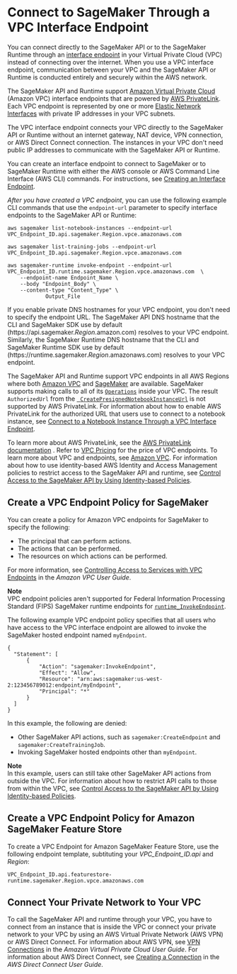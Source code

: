 # Connect to SageMaker Through a VPC Interface Endpoint<a name="interface-vpc-endpoint"></a>

You can connect directly to the SageMaker API or to the SageMaker Runtime through an [interface endpoint](https://docs.aws.amazon.com/AmazonVPC/latest/UserGuide/vpce-interface.html) in your Virtual Private Cloud \(VPC\) instead of connecting over the internet\. When you use a VPC interface endpoint, communication between your VPC and the SageMaker API or Runtime is conducted entirely and securely within the AWS network\. 

The SageMaker API and Runtime support [Amazon Virtual Private Cloud](https://docs.aws.amazon.com/AmazonVPC/latest/UserGuide/VPC_Introduction.html) \(Amazon VPC\) interface endpoints that are powered by [AWS PrivateLink](https://docs.aws.amazon.com/AmazonVPC/latest/UserGuide/VPC_Introduction.html#what-is-privatelink)\. Each VPC endpoint is represented by one or more [Elastic Network Interfaces](https://docs.aws.amazon.com/AWSEC2/latest/UserGuide/using-eni.html) with private IP addresses in your VPC subnets\.

The VPC interface endpoint connects your VPC directly to the SageMaker API or Runtime without an internet gateway, NAT device, VPN connection, or AWS Direct Connect connection\. The instances in your VPC don't need public IP addresses to communicate with the SageMaker API or Runtime\.

You can create an interface endpoint to connect to SageMaker or to SageMaker Runtime with either the AWS console or AWS Command Line Interface \(AWS CLI\) commands\. For instructions, see [Creating an Interface Endpoint](https://docs.aws.amazon.com/AmazonVPC/latest/UserGuide/vpce-interface.html#create-interface-endpoint)\.

*After you have created a VPC endpoint*, you can use the following example CLI commands that use the `endpoint-url` parameter to specify interface endpoints to the SageMaker API or Runtime:

```
aws sagemaker list-notebook-instances --endpoint-url VPC_Endpoint_ID.api.sagemaker.Region.vpce.amazonaws.com

aws sagemaker list-training-jobs --endpoint-url VPC_Endpoint_ID.api.sagemaker.Region.vpce.amazonaws.com

aws sagemaker-runtime invoke-endpoint --endpoint-url VPC_Endpoint_ID.runtime.sagemaker.Region.vpce.amazonaws.com  \
    --endpoint-name Endpoint_Name \
    --body "Endpoint_Body" \
    --content-type "Content_Type" \
            Output_File
```

If you enable private DNS hostnames for your VPC endpoint, you don't need to specify the endpoint URL\. The SageMaker API DNS hostname that the CLI and SageMaker SDK use by default \(https://api\.sagemaker\.*Region*\.amazon\.com\) resolves to your VPC endpoint\. Similarly, the SageMaker Runtime DNS hostname that the CLI and SageMaker Runtime SDK use by default \(https://runtime\.sagemaker\.*Region*\.amazonaws\.com\) resolves to your VPC endpoint\.

The SageMaker API and Runtime support VPC endpoints in all AWS Regions where both [Amazon VPC](https://docs.aws.amazon.com/general/latest/gr/rande.html#vpc_region) and [SageMaker](https://docs.aws.amazon.com/general/latest/gr/rande.html#sagemaker_region) are available\. SageMaker supports making calls to all of its [ `Operations`](https://docs.aws.amazon.com/sagemaker/latest/APIReference/API_Operations.html) inside your VPC\. The result `AuthorizedUrl` from the [  `CreatePresignedNotebookInstanceUrl`](https://docs.aws.amazon.com/sagemaker/latest/APIReference/API_CreatePresignedNotebookInstanceUrl.html) is not supported by AWS PrivateLink\. For information about how to enable AWS PrivateLink for the authorized URL that users use to connect to a notebook instance, see [Connect to a Notebook Instance Through a VPC Interface Endpoint](notebook-interface-endpoint.md)\.

To learn more about AWS PrivateLink, see the [AWS PrivateLink documentation](https://docs.aws.amazon.com/AmazonVPC/latest/UserGuide/VPC_Introduction.html#what-is-privatelink) \. Refer to [VPC Pricing](https://aws.amazon.com/vpc/pricing/) for the price of VPC endpoints\. To learn more about VPC and endpoints, see [Amazon VPC](https://aws.amazon.com/vpc/)\. For information about how to use identity\-based AWS Identity and Access Management policies to restrict access to the SageMaker API and runtime, see [Control Access to the SageMaker API by Using Identity\-based Policies](security_iam_id-based-policy-examples.md#api-access-policy)\.

## Create a VPC Endpoint Policy for SageMaker<a name="api-private-link-policy"></a>

You can create a policy for Amazon VPC endpoints for SageMaker to specify the following:
+ The principal that can perform actions\.
+ The actions that can be performed\.
+ The resources on which actions can be performed\.

For more information, see [Controlling Access to Services with VPC Endpoints](https://docs.aws.amazon.com/vpc/latest/userguide/vpc-endpoints-access.html) in the *Amazon VPC User Guide*\.

**Note**  
VPC endpoint policies aren't supported for Federal Information Processing Standard \(FIPS\) SageMaker runtime endpoints for [ `runtime_InvokeEndpoint`](https://docs.aws.amazon.com/sagemaker/latest/APIReference/API_runtime_InvokeEndpoint.html)\.

The following example VPC endpoint policy specifies that all users who have access to the VPC interface endpoint are allowed to invoke the SageMaker hosted endpoint named `myEndpoint`\.

```
{
  "Statement": [
      {
          "Action": "sagemaker:InvokeEndpoint",
          "Effect": "Allow",
          "Resource": "arn:aws:sagemaker:us-west-2:123456789012:endpoint/myEndpoint",
          "Principal": "*"
      }
  ]
}
```

In this example, the following are denied:
+ Other SageMaker API actions, such as `sagemaker:CreateEndpoint` and `sagemaker:CreateTrainingJob`\.
+ Invoking SageMaker hosted endpoints other than `myEndpoint`\.

**Note**  
In this example, users can still take other SageMaker API actions from outside the VPC\. For information about how to restrict API calls to those from within the VPC, see [Control Access to the SageMaker API by Using Identity\-based Policies](security_iam_id-based-policy-examples.md#api-access-policy)\.

## Create a VPC Endpoint Policy for Amazon SageMaker Feature Store<a name="api-private-link-feature-store"></a>

 To create a VPC Endpoint for Amazon SageMaker Feature Store, use the following endpoint template, subtituting your *VPC\_Endpoint\_ID\.api* and *Region*:

`VPC_Endpoint_ID.api.featurestore-runtime.sagemaker.Region.vpce.amazonaws.com`



## Connect Your Private Network to Your VPC<a name="notebook-private-link-vpn"></a>

To call the SageMaker API and runtime through your VPC, you have to connect from an instance that is inside the VPC or connect your private network to your VPC by using an AWS Virtual Private Network \(AWS VPN\) or AWS Direct Connect\. For information about AWS VPN, see [VPN Connections](https://docs.aws.amazon.com/vpc/latest/userguide/vpn-connections.html) in the *Amazon Virtual Private Cloud User Guide*\. For information about AWS Direct Connect, see [Creating a Connection](https://docs.aws.amazon.com/directconnect/latest/UserGuide/create-connection.html) in the *AWS Direct Connect User Guide*\.